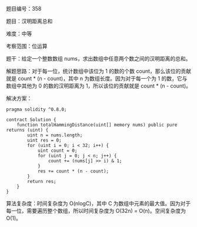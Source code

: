 题目编号：358

题目：汉明距离总和

难度：中等

考察范围：位运算

题干：给定一个整数数组 nums，求出数组中任意两个数之间的汉明距离的总和。

解题思路：对于每一位，统计数组中该位为 1 的数的个数 count，那么该位的贡献就是 count * (n - count)，其中 n 为数组长度。因为对于每一个为 1 的数，它与数组中其他为 0 的数的汉明距离为 1，所以该位的贡献就是 count * (n - count)。

解决方案：

```
pragma solidity ^0.8.0;

contract Solution {
    function totalHammingDistance(uint[] memory nums) public pure returns (uint) {
        uint n = nums.length;
        uint res = 0;
        for (uint i = 0; i < 32; i++) {
            uint count = 0;
            for (uint j = 0; j < n; j++) {
                count += (nums[j] >> i) & 1;
            }
            res += count * (n - count);
        }
        return res;
    }
}
```

算法复杂度：时间复杂度为 O(nlogC)，其中 C 为数组中元素的最大值。因为对于每一位，需要遍历整个数组，所以时间复杂度为 O(32n) = O(n)。空间复杂度为 O(1)。